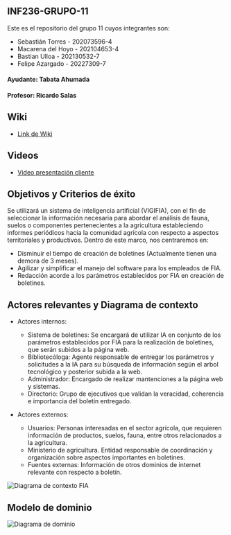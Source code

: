 ## INF236-GRUPO-11

Este es el repositorio del grupo 11 cuyos integrantes son:

* Sebastián Torres - 202073596-4
* Macarena del Hoyo - 202104653-4
* Bastian Ulloa - 202130532-7
* Felipe Azargado - 20227309-7

#### Ayudante: Tabata Ahumada
#### Profesor: Ricardo Salas

## Wiki

* [Link de Wiki](https://github.com/SebaUSM/hito-1/wiki)

## Videos

* [Video presentación cliente](https://www.youtube.com/watch?v=abJau21SDIk)

## Objetivos y Criterios de éxito

Se utilizará un sistema de inteligencia artificial (VIGIFIA), con el fin de seleccionar la información necesaria para abordar el análisis de fauna, suelos o componentes pertenecientes a la agricultura estableciendo informes periódicos hacia la comunidad agrícola con respecto a aspectos territoriales y productivos. Dentro de este marco, nos centraremos en:
* Disminuir el tiempo de creación de boletines (Actualmente tienen una demora de 3 meses).
* Agilizar y simplificar el manejo del software para los empleados de FIA.
* Redacción acorde a los parámetros establecidos por FIA en creación de boletines.

## Actores relevantes y Diagrama de contexto
* Actores internos:
  * Sistema de boletines: Se encargará de utilizar IA en conjunto de los parámetros establecidos por FIA para la realización de boletines, que serán subidos a la página web.
  * Bibliotecóloga: Agente responsable de entregar los parámetros y solicitudes a la IA para su búsqueda de información según el arbol tecnológico y posterior subida a la web.
  * Administrador: Encargado de realizar mantenciones a la página web y sistemas.
  * Directorio: Grupo de ejecutivos que validan la veracidad, coherencia e importancia del boletín entregado.

* Actores externos:
  * Usuarios: Personas interesadas en el sector agrícola, que requieren información de productos, suelos, fauna, entre otros relacionados a la agricultura.
  * Ministerio de agricultura. Entidad responsable de coordinación y organización sobre aspectos importantes en boletines.
  * Fuentes externas: Información de otros dominios de internet relevante con respecto a boletín.

![Diagrama de contexto FIA](https://github.com/user-attachments/assets/3627b6a8-724b-4822-92f2-98d6ab4363e1)

## Modelo de dominio

![Diagrama de dominio](https://github.com/user-attachments/assets/e799ee40-6c04-4181-b1ba-3c803c8553f2)

